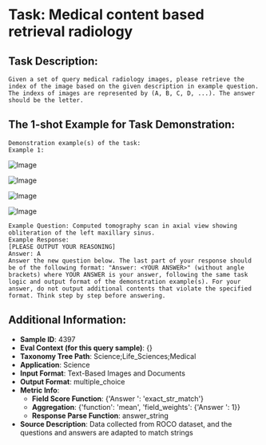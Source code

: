 # Task: Medical content based retrieval radiology

## Task Description:

```
Given a set of query medical radiology images, please retrieve the index of the image based on the given description in example question. The indexs of images are represented by (A, B, C, D, ...). The answer should be the letter.
```

## The 1-shot Example for Task Demonstration:

```
Demonstration example(s) of the task:
Example 1:
```

![Image](ROCO_00002.png)

![Image](ROCO_00003.png)

![Image](ROCO_00004.png)

![Image](ROCO_00007.png)

```
Example Question: Computed tomography scan in axial view showing obliteration of the left maxillary sinus.
Example Response:
[PLEASE OUTPUT YOUR REASONING]
Answer: A
Answer the new question below. The last part of your response should be of the following format: "Answer: <YOUR ANSWER>" (without angle brackets) where YOUR ANSWER is your answer, following the same task logic and output format of the demonstration example(s). For your answer, do not output additional contents that violate the specified format. Think step by step before answering.
```

## Additional Information:

- **Sample ID**: 4397
- **Eval Context (for this query sample)**: {}
- **Taxonomy Tree Path**: Science;Life_Sciences;Medical
- **Application**: Science
- **Input Format**: Text-Based Images and Documents
- **Output Format**: multiple_choice
- **Metric Info**:
  - **Field Score Function**: {'Answer ': 'exact_str_match'}
  - **Aggregation**: {'function': 'mean', 'field_weights': {'Answer ': 1}}
  - **Response Parse Function**: answer_string
- **Source Description**: Data collected from ROCO dataset, and the questions and answers are adapted to match strings
